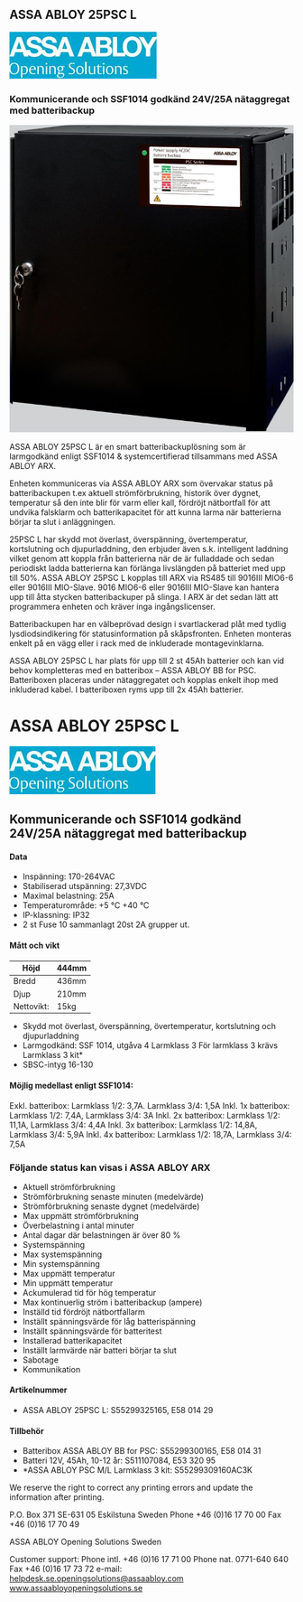 ## ASSA ABLOY 25PSC L

![](images/_page_0_Picture_1.jpeg)

### Kommunicerande och SSF1014 godkänd 24V/25A nätaggregat med batteribackup

![](images/_page_0_Picture_3.jpeg)

ASSA ABLOY 25PSC L är en smart batteribackuplösning som är larmgodkänd enligt SSF1014 & systemcertifierad tillsammans med ASSA ABLOY ARX.

Enheten kommuniceras via ASSA ABLOY ARX som övervakar status på batteribackupen t.ex aktuell strömförbrukning, historik över dygnet, temperatur så den inte blir för varm eller kall, fördröjt nätbortfall för att undvika falsklarm och batterikapacitet för att kunna larma när batterierna börjar ta slut i anläggningen.

25PSC L har skydd mot överlast, överspänning, övertemperatur, kortslutning och djupurladdning, den erbjuder även s.k. intelligent laddning vilket genom att koppla från batterierna när de är fulladdade och sedan periodiskt ladda batterierna kan förlänga livslängden på batteriet med upp till 50%. ASSA ABLOY 25PSC L kopplas till ARX via RS485 till 9016III MIO6-6 eller 9016III MIO-Slave. 9016 MIO6-6 eller 9016III MIO-Slave kan hantera upp till åtta stycken batteribackuper på slinga. I ARX är det sedan lätt att programmera enheten och kräver inga ingångslicenser.

Batteribackupen har en välbeprövad design i svartlackerad plåt med tydlig lysdiodsindikering för statusinformation på skåpsfronten. Enheten monteras enkelt på en vägg eller i rack med de inkluderade montagevinklarna.

ASSA ABLOY 25PSC L har plats för upp till 2 st 45Ah batterier och kan vid behov kompletteras med en batteribox – ASSA ABLOY BB for PSC. Batteriboxen placeras under nätaggregatet och kopplas enkelt ihop med inkluderad kabel. I batteriboxen ryms upp till 2x 45Ah batterier.

# ASSA ABLOY 25PSC L

![](images/_page_1_Picture_1.jpeg)

## Kommunicerande och SSF1014 godkänd 24V/25A nätaggregat med batteribackup

#### **Data**

- Inspänning: 170-264VAC
- Stabiliserad utspänning: 27,3VDC
- Maximal belastning: 25A
- Temperaturområde: +5 °C +40 °C
- IP-klassning: IP32
- 2 st Fuse 10 sammanlagt 20st 2A grupper ut.

#### **Mått och vikt**

| Höjd       | 444mm |
|------------|-------|
| Bredd      | 436mm |
| Djup       | 210mm |
| Nettovikt: | 15kg  |

- Skydd mot överlast, överspänning, övertemperatur, kortslutning och djupurladdning
- Larmgodkänd: SSF 1014, utgåva 4 Larmklass 3 För larmklass 3 krävs Larmklass 3 kit*
- SBSC-intyg 16-130

#### **Möjlig medellast enligt SSF1014:**

Exkl. batteribox: Larmklass 1/2: 3,7A. Larmklass 3/4: 1,5A Inkl. 1x batteribox: Larmklass 1/2: 7,4A, Larmklass 3/4: 3A Inkl. 2x batteribox: Larmklass 1/2: 11,1A, Larmklass 3/4: 4,4A Inkl. 3x batteribox: Larmklass 1/2: 14,8A, Larmklass 3/4: 5,9A Inkl. 4x batteribox: Larmklass 1/2: 18,7A, Larmklass 3/4: 7,5A

### **Följande status kan visas i ASSA ABLOY ARX**

- Aktuell strömförbrukning
- Strömförbrukning senaste minuten (medelvärde)
- Strömförbrukning senaste dygnet (medelvärde)
- Max uppmätt strömförbrukning
- Överbelastning i antal minuter
- Antal dagar där belastningen är över 80 %
- Systemspänning
- Max systemspänning
- Min systemspänning
- Max uppmätt temperatur
- Min uppmätt temperatur
- Ackumulerad tid för hög temperatur
- Max kontinuerlig ström i batteribackup (ampere)
- Inställd tid fördröjt nätbortfallarm
- Inställt spänningsvärde för låg batterispänning
- Inställt spänningsvärde för batteritest
- Installerad batterikapacitet
- Inställt larmvärde när batteri börjar ta slut
- Sabotage
- Kommunikation

#### **Artikelnummer**

- ASSA ABLOY 25PSC L: S55299325165, E58 014 29
#### **Tillbehör**

- Batteribox ASSA ABLOY BB for PSC: S55299300165, E58 014 31
- Batteri 12V, 45Ah, 10-12 år: S511107084, E53 320 95
- *ASSA ABLOY PSC M/L Larmklass 3 kit: S55299309160AC3K

We reserve the right to correct any printing errors and update the information after printing.

P.O. Box 371 SE-631 05 Eskilstuna Sweden Phone +46 (0)16 17 70 00 Fax +46 (0)16 17 70 49

ASSA ABLOY Opening Solutions Sweden

Customer support: Phone intl. +46 (0)16 17 71 00 Phone nat. 0771-640 640 Fax +46 (0)16 17 73 72 e-mail: helpdesk.se.openingsolutions@assaabloy.com www.assaabloyopeningsolutions.se